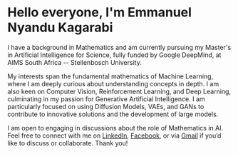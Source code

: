 # Hello everyone, I'm Emmanuel Nyandu Kagarabi

I have a  background in Mathematics and am currently pursuing my Master's in Artificial Intelligence for Science, fully funded by Google DeepMind, at AIMS South Africa -- Stellenbosch University.

My interests span the fundamental mathematics of Machine Learning, where I am deeply curious about understanding concepts in depth. I am also keen on Computer Vision, Reinforcement Learning, and Deep Learning, culminating in my passion for Generative Artificial Intelligence. I am particularly focused on using Diffusion Models, VAEs, and GANs to contribute to innovative solutions and the development of large models.

I am open to engaging in discussions about the role of Mathematics in AI. Feel free to connect with me on [LinkedIn](https://www.linkedin.com/in/emmanuel-nyandu-kagarabi-5410a4304/), [Facebook](https://www.facebook.com/emmanuel.kagarabi), or via [Gmail](emmanuelnk@aims.ac.za) if you’d like to discuss or collaborate. Thank you!

